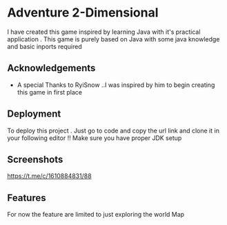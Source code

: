 
# Adventure 2-Dimensional

I have created this game inspired by learning Java with it's practical application . This game is purely based on Java with some java knowledge and basic inports required 


## Acknowledgements

 - A special Thanks to RyiSnow ..I was inspired by him to begin creating this game in first place


## Deployment

To deploy this project . Just go to code and copy the url link and clone it in your following editor !! Make sure you have proper JDK setup 




## Screenshots

https://t.me/c/1610884831/88


## Features

For now the feature are limited to just exploring the world Map
